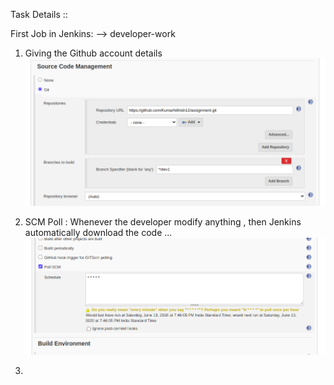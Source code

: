 Task Details ::

First Job in Jenkins: 
--> developer-work

1. Giving the Github account details
![Test Image](https://github.com/KumarNithish12/assignment/blob/master/images/task1.png?raw=true)

2. SCM Poll : Whenever the developer modify anything , then Jenkins automatically download the code ...
![Test Image](https://github.com/KumarNithish12/assignment/blob/master/images/task2.png?raw=true)

3. 

